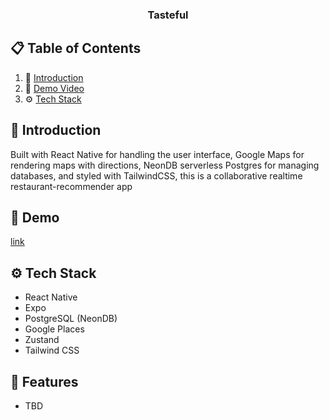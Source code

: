 <div align="center">
<h3 align="center">Tasteful</h3>
</div>

## 📋 <a name="table">Table of Contents</a>

1. 🤖 [Introduction](#introduction)
2. 🎥 [Demo Video](#demo)
3. ⚙️ [Tech Stack](#tech-stack)

## <a name="introduction">🤖 Introduction</a>

Built with React Native for handling the user interface, Google Maps for rendering maps with directions, NeonDB serverless Postgres for managing databases, and styled with TailwindCSS, this is a collaborative realtime restaurant-recommender app

## <a name="demo">🎥 Demo</a>

[link](https://drive.google.com/file/d/1O9Qf-wARoP7_08ScfEUbYqFuUDF9lhep/view?usp=sharing)

## <a name="tech-stack">⚙️ Tech Stack</a>

- React Native
- Expo
- PostgreSQL (NeonDB)
- Google Places
- Zustand
- Tailwind CSS

## <a name="features">🔋 Features</a>

- TBD
